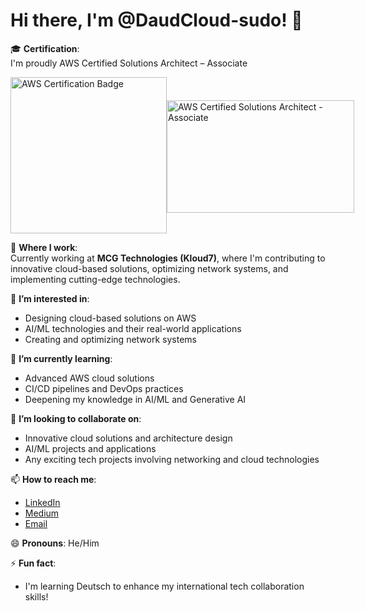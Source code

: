 # Hi there, I'm @DaudCloud-sudo! 👋

🎓 **Certification**:  
I'm proudly AWS Certified Solutions Architect – Associate
<div style="display: flex; justify-content: space-between; align-items: center;">
  <img src="https://github.com/user-attachments/assets/d1dd1f93-bed7-4827-8cdf-52f53bf32220" alt="AWS Certification Badge" width="250" height="250"/>
  <img src="https://github.com/user-attachments/assets/cb183f7e-a12c-4cd0-b0b8-650f114e8310" alt="AWS Certified Solutions Architect - Associate" width="300" height="180" style="margin-top: 5px;"/>
</div>

💼 **Where I work**:  
Currently working at **MCG Technologies (Kloud7)**, where I'm contributing to innovative cloud-based solutions, optimizing network systems, and implementing cutting-edge technologies.


👀 **I’m interested in**:
- Designing cloud-based solutions on AWS
- AI/ML technologies and their real-world applications
- Creating and optimizing network systems

🌱 **I’m currently learning**:
- Advanced AWS cloud solutions
- CI/CD pipelines and DevOps practices
- Deepening my knowledge in AI/ML and Generative AI

💞️ **I’m looking to collaborate on**:
- Innovative cloud solutions and architecture design
- AI/ML projects and applications
- Any exciting tech projects involving networking and cloud technologies

📫 **How to reach me**:
- [LinkedIn](https://www.linkedin.com/in/shahzaib-daud-computer-engineer/)
- [Medium](https://medium.com/@s.daud)
- [Email](mailto:engr.s.daud@gmail.com)

😄 **Pronouns**: He/Him

⚡ **Fun fact**:
- I'm learning Deutsch to enhance my international tech collaboration skills!

<!---
DaudCloud-sudo/DaudCloud-sudo is a ✨ special ✨ repository because its `README.md` (this file) appears on your GitHub profile.
You can click the Preview link to take a look at your changes.
--->
